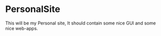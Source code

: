 PersonalSite
============

This will be my Personal site, It should contain some nice GUI and some nice web-apps.
